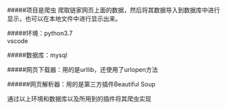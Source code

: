 #####项目是爬虫
爬取链家网页上面的数据，然后将其数据导入到数据库中进行显示，也可以在本地文件中进行显示出来。

#####环境：python3.7   
vscode

#####数据库：mysql

#####网页下载器：用的是urllib，还使用了urlopen方法

######网页解析器：用的是第三方插件Beautiful Soup

通过以上环境和数据库以及所用到的插件将其爬虫实现


